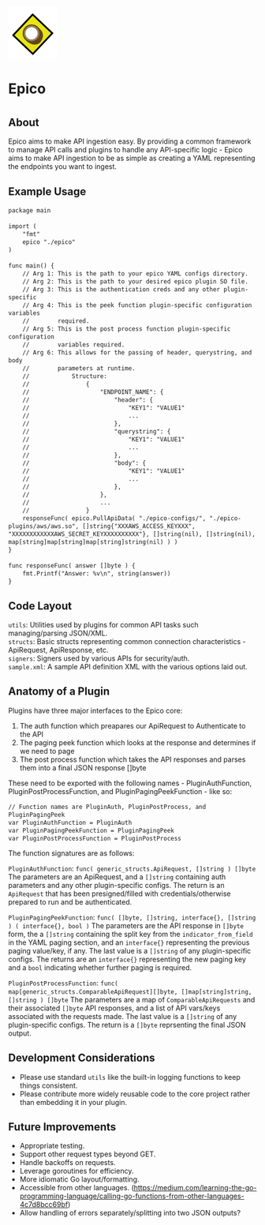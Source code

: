 <img src="https://github.com/SREnity/epico/raw/master/assets/epico.png" width="100"><h1>Epico<h1>


About
---
Epico aims to make API ingestion easy.  By providing a common framework to manage API calls and plugins to handle any API-specific logic - Epico aims to make API ingestion to be as simple as creating a YAML representing the endpoints you want to ingest. 

Example Usage
---
```
package main

import (
    "fmt"
    epico "./epico"
)

func main() {
    // Arg 1: This is the path to your epico YAML configs directory.
    // Arg 2: This is the path to your desired epico plugin SO file.
    // Arg 3: This is the authentication creds and any other plugin-specific
    // Arg 4: This is the peek function plugin-specific configuration variables
    //        required.
    // Arg 5: This is the post process function plugin-specific configuration
    //        variables required.
    // Arg 6: This allows for the passing of header, querystring, and body
    //        parameters at runtime.
    //            Structure:
    //                {
    //                    "ENDPOINT_NAME": {
    //                        "header": {
    //                            "KEY1": "VALUE1"
    //                            ...
    //                        },
    //                        "querystring": {
    //                            "KEY1": "VALUE1"
    //                            ...
    //                        },
    //                        "body": {
    //                            "KEY1": "VALUE1"
    //                            ...
    //                        },
    //                    },
    //                    ...
    //                } 
    responseFunc( epico.PullApiData( "./epico-configs/", "./epico-plugins/aws/aws.so", []string{"XXXAWS_ACCESS_KEYXXX", "XXXXXXXXXXXXAWS_SECRET_KEYXXXXXXXXXX"}, []string(nil), []string(nil), map[string]map[string]map[string]string(nil) ) )
}

func responseFunc( answer []byte ) {
    fmt.Printf("Answer: %v\n", string(answer))
}
```


Code Layout
---
`utils`: Utilities used by plugins for common API tasks such managing/parsing JSON/XML.  
`structs`: Basic structs representing common connection characteristics - ApiRequest, ApiResponse, etc.  
`signers`: Signers used by various APIs for security/auth.  
`sample.xml`: A sample API definition XML with the various options laid out.  


Anatomy of a Plugin
---
Plugins have three major interfaces to the Epico core:
1. The auth function which preapares our ApiRequest to Authenticate to the API
2. The paging peek function which looks at the response and determines if we need to page
3. The post process function which takes the API responses and parses them into a final JSON response []byte 

These need to be exported with the following names - PluginAuthFunction, PluginPostProcessFunction, and PluginPagingPeekFunction - like so:

```
// Function names are PluginAuth, PluginPostProcess, and PluginPagingPeek
var PluginAuthFunction = PluginAuth
var PluginPagingPeekFunction = PluginPagingPeek
var PluginPostProcessFunction = PluginPostProcess
```

The function signatures are as follows:

`PluginAuthFunction`: `func( generic_structs.ApiRequest, []string ) []byte`
The parameters are an ApiRequest, and a `[]string` containing auth parameters and any other plugin-specific configs.  The return is an `ApiRequest` that has been presigned/filled with credentials/otherwise prepared to run and be authenticated.

`PluginPagingPeekFunction`: `func( []byte, []string, interface{}, []string ) ( interface{}, bool )`
The parameters are the API response in `[]byte` form, the a `[]string` containing the split key from the `indicator_from_field` in the YAML paging section, and an `interface{}` representing the previous paging value/key, if any. The last value is a `[]string` of any plugin-specific configs.  The returns are an `interface{}` representing the new paging key and a `bool` indicating whether further paging is required.

`PluginPostProcessFunction`: `func( map[generic_structs.ComparableApiRequest][]byte, []map[string]string, []string ) []byte`
The parameters are a map of `ComparableApiRequests` and their associated `[]byte` API responses, and a list of API vars/keys associated with the requests made.  The last value is a `[]string` of any plugin-specific configs.  The return is a `[]byte` reprsenting the final JSON output.


Development Considerations
---
* Please use standard `utils` like the built-in logging functions to keep things consistent.
* Please contribute more widely reusable code to the core project rather than embedding it in your plugin. 


Future Improvements
---
* Appropriate testing.
* Support other request types beyond GET.
* Handle backoffs on requests.
* Leverage goroutines for efficiency.
* More idiomatic Go layout/formatting.
* Accessible from other languages. (https://medium.com/learning-the-go-programming-language/calling-go-functions-from-other-languages-4c7d8bcc69bf)
* Allow handling of errors separately/splitting into two JSON outputs?
